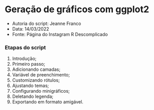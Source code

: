 # Geração de gráficos com ggplot2

- Autoria do script: Jeanne Franco
- Data: 14/03/2022
- Fonte: Página do Instagram R Descomplicado

### Etapas do script

1. Introdução;
2. Primeiro passo;
3. Adicionando camadas;
4. Variável de preenchimento;
5. Customizando rótulos;
6. Ajustando temas;
7. Configurando minigráficos;
8. Deletando legenda;
9. Exportando em formato amigável.
